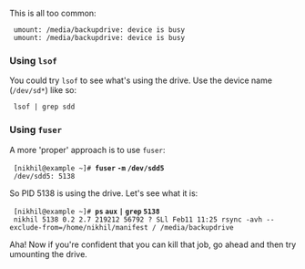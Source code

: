 This is all too common:

` umount: /media/backupdrive: device is busy`  
` umount: /media/backupdrive: device is busy`

### Using `lsof`

You could try `lsof` to see what's using the drive. Use the device name
(`/dev/sd*`) like so:

` lsof | grep sdd`

### Using `fuser`

A more 'proper' approach is to use `fuser`:

` [nikhil@example ~]# `**`fuser` `-m` `/dev/sdd5`**  
` /dev/sdd5: 5138`

So PID 5138 is using the drive. Let's see what it is:

` [nikhil@example ~]# `**`ps` `aux` `|` `grep` `5138`**  
` nikhil 5138 0.2 2.7 219212 56792 ? SLl Feb11 11:25 rsync -avh --exclude-from=/home/nikhil/manifest / /media/backupdrive`

Aha! Now if you're confident that you can kill that job, go ahead and
then try umounting the drive.
